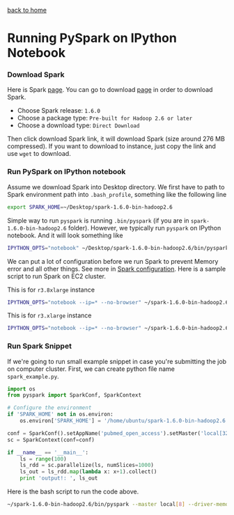 [back to home](README.md)

# Running PySpark on IPython Notebook


### Download Spark

Here is Spark [page](http://spark.apache.org/). You can go to download
[page](http://spark.apache.org/downloads.html) in order to download Spark.

- Choose Spark release: `1.6.0`
- Choose a package type: `Pre-built for Hadoop 2.6 or later`
- Choose a download type: `Direct Download`

Then click download Spark link, it will download Spark (size around 276 MB compressed).
If you want to download to instance, just copy the link and use `wget` to download.


### Run PySpark on IPython notebook

Assume we download Spark into Desktop directory. We first have to path to Spark environment path
into `.bash_profile`, something like the following line

```bash
export SPARK_HOME=~/Desktop/spark-1.6.0-bin-hadoop2.6
```

Simple way to run `pyspark` is running `.bin/pyspark` (if you are in `spark-1.6.0-bin-hadoop2.6` folder).
However, we typically run `pyspark` on IPython notebook. And it will look something like

```bash
IPYTHON_OPTS="notebook" ~/Desktop/spark-1.6.0-bin-hadoop2.6/bin/pyspark
```

We can put a lot of configuration before we run Spark to prevent Memory error and all other things.
See more in [Spark configuration](http://spark.apache.org/docs/latest/configuration.html).
Here is a sample script to run Spark on EC2 cluster.

This is for `r3.8xlarge` instance

```bash
IPYTHON_OPTS="notebook --ip=* --no-browser" ~/spark-1.6.0-bin-hadoop2.6/bin/pyspark --master local[32] --driver-memory 64g --executor-memory 64g --conf spark.driver.maxResultSize=0
```

This is for `r3.xlarge` instance

```bash
IPYTHON_OPTS="notebook --ip=* --no-browser" ~/spark-1.6.0-bin-hadoop2.6/bin/pyspark --master local[4] --driver-memory 32g --executor-memory 32g --conf spark.driver.maxResultSize=0
```


### Run Spark Snippet

If we're going to run small example snippet in case you're submitting the job on
computer cluster. First, we can create python file name `spark_example.py`.

```python
import os
from pyspark import SparkConf, SparkContext

# Configure the environment                                                     
if 'SPARK_HOME' not in os.environ:
    os.environ['SPARK_HOME'] = '/home/ubuntu/spark-1.6.0-bin-hadoop2.6'

conf = SparkConf().setAppName('pubmed_open_access').setMaster('local[32]')
sc = SparkContext(conf=conf)

if __name__ == '__main__':
    ls = range(100)
    ls_rdd = sc.parallelize(ls, numSlices=1000)
    ls_out = ls_rdd.map(lambda x: x+1).collect()
    print 'output!: ', ls_out
```

Here is the bash script to run the code above.

```bash
~/spark-1.6.0-bin-hadoop2.6/bin/pyspark --master local[8] --driver-memory 12g --executor-memory 12g spark_example.py
```
